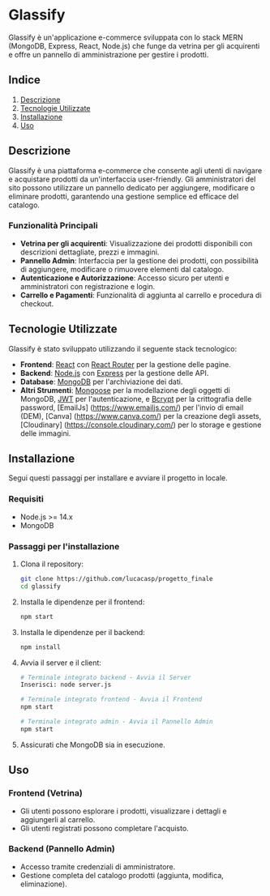 # Glassify

Glassify è un'applicazione e-commerce sviluppata con lo stack MERN (MongoDB, Express, React, Node.js) che funge da vetrina per gli acquirenti e offre un pannello di amministrazione per gestire i prodotti.

## Indice
1. [Descrizione](#descrizione)
2. [Tecnologie Utilizzate](#tecnologie-utilizzate)
3. [Installazione](#installazione)
4. [Uso](#uso)

## Descrizione

Glassify è una piattaforma e-commerce che consente agli utenti di navigare e acquistare prodotti da un'interfaccia user-friendly. Gli amministratori del sito possono utilizzare un pannello dedicato per aggiungere, modificare o eliminare prodotti, garantendo una gestione semplice ed efficace del catalogo.

### Funzionalità Principali
- **Vetrina per gli acquirenti**: Visualizzazione dei prodotti disponibili con descrizioni dettagliate, prezzi e immagini.
- **Pannello Admin**: Interfaccia per la gestione dei prodotti, con possibilità di aggiungere, modificare o rimuovere elementi dal catalogo.
- **Autenticazione e Autorizzazione**: Accesso sicuro per utenti e amministratori con registrazione e login.
- **Carrello e Pagamenti**: Funzionalità di aggiunta al carrello e procedura di checkout. 

## Tecnologie Utilizzate

Glassify è stato sviluppato utilizzando il seguente stack tecnologico:

- **Frontend**: [React](https://reactjs.org/) con [React Router](https://reactrouter.com/) per la gestione delle pagine.
- **Backend**: [Node.js](https://nodejs.org/) con [Express](https://expressjs.com/) per la gestione delle API.
- **Database**: [MongoDB](https://www.mongodb.com/) per l'archiviazione dei dati.
- **Altri Strumenti**: [Mongoose](https://mongoosejs.com/) per la modellazione degli oggetti di MongoDB, [JWT](https://jwt.io/) per l'autenticazione, e [Bcrypt](https://www.npmjs.com/package/bcrypt) per la crittografia delle password, [EmailJs] (https://www.emailjs.com/) per l'invio di email (DEM), [Canva] (https://www.canva.com/) per la creazione degli assets, [Cloudinary] (https://console.cloudinary.com/) per lo storage e gestione delle immagini.

## Installazione

Segui questi passaggi per installare e avviare il progetto in locale.

### Requisiti
- Node.js >= 14.x
- MongoDB

### Passaggi per l'installazione

1. Clona il repository:

    ```bash
    git clone https://github.com/lucacasp/progetto_finale
    cd glassify
    ```

2. Installa le dipendenze per il frontend:

    ```bash
    npm start
    ```

3. Installa le dipendenze per il backend:

    ```bash
    npm install
    ```

4. Avvia il server e il client:

    ```bash
    # Terminale integrato backend - Avvia il Server
    Inserisci: node server.js

    # Terminale integrato frontend - Avvia il Frontend
    npm start

    # Terminale integrato admin - Avvia il Pannello Admin
    npm start
    ```

5. Assicurati che MongoDB sia in esecuzione.

## Uso

### Frontend (Vetrina)
- Gli utenti possono esplorare i prodotti, visualizzare i dettagli e aggiungerli al carrello.
- Gli utenti registrati possono completare l'acquisto.

### Backend (Pannello Admin)
- Accesso tramite credenziali di amministratore.
- Gestione completa del catalogo prodotti (aggiunta, modifica, eliminazione).
